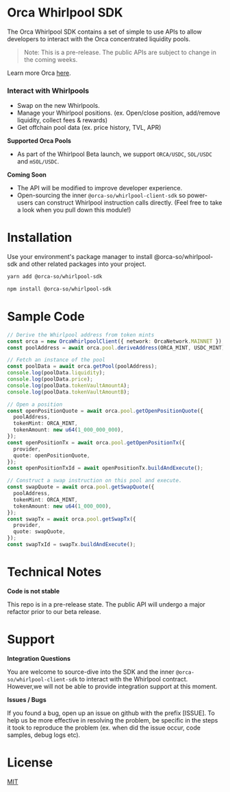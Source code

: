 # Orca Whirlpool SDK

The Orca Whirlpool SDK contains a set of simple to use APIs to allow developers to interact with the Orca concentrated liquidity pools.

> Note: This is a pre-release. The public APIs are subject to change in the coming weeks.

Learn more Orca [here](https://docs.orca.so).

### Interact with Whirlpools

- Swap on the new Whirlpools.
- Manage your Whirlpool positions. (ex. Open/close position, add/remove liquidity, collect fees & rewards)
- Get offchain pool data (ex. price history, TVL, APR)

**Supported Orca Pools**

- As part of the Whirlpool Beta launch, we support `ORCA/USDC`, `SOL/USDC` and `mSOL/USDC`.

**Coming Soon**

- The API will be modified to improve developer experience.
- Open-sourcing the inner `@orca-so/whirlpool-client-sdk` so power-users can construct Whirlpool instruction calls directly. (Feel free to take a look when you pull down this module!)

# Installation

Use your environment's package manager to install @orca-so/whirlpool-sdk and other related packages into your project.

```bash
yarn add @orca-so/whirlpool-sdk
```

```bash
npm install @orca-so/whirlpool-sdk
```

# Sample Code

```typescript
// Derive the Whirlpool address from token mints
const orca = new OrcaWhirlpoolClient({ network: OrcaNetwork.MAINNET });
const poolAddress = await orca.pool.deriveAddress(ORCA_MINT, USDC_MINT);

// Fetch an instance of the pool
const poolData = await orca.getPool(poolAddress);
console.log(poolData.liquidity);
console.log(poolData.price);
console.log(poolData.tokenVaultAmountA);
console.log(poolData.tokenVaultAmountB);

// Open a position
const openPositionQuote = await orca.pool.getOpenPositionQuote({
  poolAddress,
  tokenMint: ORCA_MINT,
  tokenAmount: new u64(1_000_000_000),
});
const openPositionTx = await orca.pool.getOpenPositionTx({
  provider,
  quote: openPositionQuote,
});
const openPositionTxId = await openPositionTx.buildAndExecute();

// Construct a swap instruction on this pool and execute.
const swapQuote = await orca.pool.getSwapQuote({
  poolAddress,
  tokenMint: ORCA_MINT,
  tokenAmount: new u64(1_000_000),
});
const swapTx = await orca.pool.getSwapTx({
  provider,
  quote: swapQuote,
});
const swapTxId = swapTx.buildAndExecute();
```

# Technical Notes

**Code is not stable**

This repo is in a pre-release state. The public API will undergo a major refactor prior to our beta release.

# Support

**Integration Questions**

You are welcome to source-dive into the SDK and the inner `@orca-so/whirlpool-client-sdk` to interact with the Whirlpool contract. However,we will not be able to provide integration support at this moment.

**Issues / Bugs**

If you found a bug, open up an issue on github with the prefix [ISSUE]. To help us be more effective in resolving the problem, be specific in the steps it took to reproduce the problem (ex. when did the issue occur, code samples, debug logs etc).

# License

[MIT](https://choosealicense.com/licenses/mit/)
